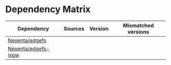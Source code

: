 # Dependency Matrix

Dependency | Sources | Version | Mismatched versions
---------- | ------- | ------- | -------------------
[Nexenta/edgefs](https://github.com/Nexenta/edgefs.git) |  | []() | 
[Nexenta/edgefs-isgw](https://github.com/Nexenta/edgefs-isgw.git) |  | []() | 
